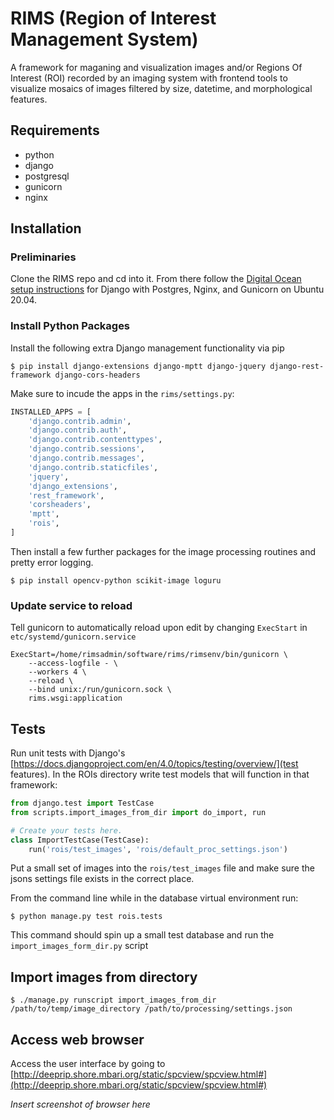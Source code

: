 # RIMS (Region of Interest Management System)

A framework for maganing and visualization images and/or Regions Of Interest (ROI) recorded by an imaging system with frontend tools to visualize mosaics of images filtered by size, datetime, and morphological features.

## Requirements

* python
* django
* postgresql
* gunicorn
* nginx

## Installation

### Preliminaries
Clone the RIMS repo and cd into it. From there follow the [Digital Ocean setup instructions](https://www.digitalocean.com/community/tutorials/how-to-set-up-django-with-postgres-nginx-and-gunicorn-on-ubuntu-20-04) for Django with Postgres, Nginx, and Gunicorn on Ubuntu 20.04.

### Install Python Packages
Install the following extra Django management functionality via pip

`$ pip install django-extensions django-mptt django-jquery django-rest-framework django-cors-headers`

Make sure to incude the apps in the `rims/settings.py`:

```python
INSTALLED_APPS = [
    'django.contrib.admin',
    'django.contrib.auth',
    'django.contrib.contenttypes',
    'django.contrib.sessions',
    'django.contrib.messages',
    'django.contrib.staticfiles',
    'jquery',
    'django_extensions',
    'rest_framework',
    'corsheaders',
    'mptt',
    'rois',
]
```

Then install a few further packages for the image processing routines and pretty error logging.

`$ pip install opencv-python scikit-image loguru`

### Update service to reload
Tell gunicorn to automatically reload upon edit by changing `ExecStart` in `etc/systemd/gunicorn.service`

```
ExecStart=/home/rimsadmin/software/rims/rimsenv/bin/gunicorn \
	--access-logfile - \
	--workers 4 \
	--reload \
	--bind unix:/run/gunicorn.sock \
	rims.wsgi:application
```

## Tests
Run unit tests with Django's [https://docs.djangoproject.com/en/4.0/topics/testing/overview/](test features). In the ROIs directory write test models that will function in that framework:

```python
from django.test import TestCase
from scripts.import_images_from_dir import do_import, run

# Create your tests here.
class ImportTestCase(TestCase):
    run('rois/test_images', 'rois/default_proc_settings.json')
```

Put a small set of images into the `rois/test_images` file and make sure the jsons settings file exists in the correct place.

From the command line while in the database virtual environment run:

`$ python manage.py test rois.tests`

This command should spin up a small test database and run the `import_images_form_dir.py` script

## Import images from directory

`$ ./manage.py runscript import_images_from_dir /path/to/temp/image_directory /path/to/processing/settings.json`

## Access web browser
Access the user interface by going to [http://deeprip.shore.mbari.org/static/spcview/spcview.html#](http://deeprip.shore.mbari.org/static/spcview/spcview.html#) 

*Insert screenshot of browser here*